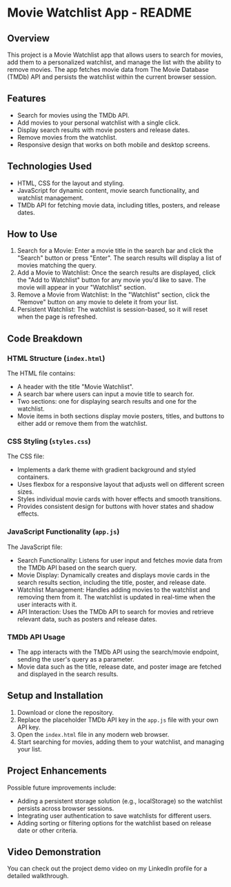 # Movie Watchlist App - README

## Overview
This project is a Movie Watchlist app that allows users to search for movies, add them to a personalized watchlist, and manage the list with the ability to remove movies. The app fetches movie data from The Movie Database (TMDb) API and persists the watchlist within the current browser session.

## Features
- Search for movies using the TMDb API.
- Add movies to your personal watchlist with a single click.
- Display search results with movie posters and release dates.
- Remove movies from the watchlist.
- Responsive design that works on both mobile and desktop screens.

## Technologies Used
- HTML, CSS for the layout and styling.
- JavaScript for dynamic content, movie search functionality, and watchlist management.
- TMDb API for fetching movie data, including titles, posters, and release dates.

## How to Use
1. Search for a Movie: Enter a movie title in the search bar and click the "Search" button or press "Enter". The search results will display a list of movies matching the query.
2. Add a Movie to Watchlist: Once the search results are displayed, click the "Add to Watchlist" button for any movie you'd like to save. The movie will appear in your "Watchlist" section.
3. Remove a Movie from Watchlist: In the "Watchlist" section, click the "Remove" button on any movie to delete it from your list.
4. Persistent Watchlist: The watchlist is session-based, so it will reset when the page is refreshed. 

## Code Breakdown

### HTML Structure (`index.html`)
The HTML file contains:
- A header with the title "Movie Watchlist".
- A search bar where users can input a movie title to search for.
- Two sections: one for displaying search results and one for the watchlist.
- Movie items in both sections display movie posters, titles, and buttons to either add or remove them from the watchlist.

### CSS Styling (`styles.css`)
The CSS file:
- Implements a dark theme with gradient background and styled containers.
- Uses flexbox for a responsive layout that adjusts well on different screen sizes.
- Styles individual movie cards with hover effects and smooth transitions.
- Provides consistent design for buttons with hover states and shadow effects.

### JavaScript Functionality (`app.js`)
The JavaScript file:
- Search Functionality: Listens for user input and fetches movie data from the TMDb API based on the search query.
- Movie Display: Dynamically creates and displays movie cards in the search results section, including the title, poster, and release date.
- Watchlist Management: Handles adding movies to the watchlist and removing them from it. The watchlist is updated in real-time when the user interacts with it.
- API Interaction: Uses the TMDb API to search for movies and retrieve relevant data, such as posters and release dates.

### TMDb API Usage
- The app interacts with the TMDb API using the search/movie endpoint, sending the user's query as a parameter.
- Movie data such as the title, release date, and poster image are fetched and displayed in the search results.

## Setup and Installation
1. Download or clone the repository.
2. Replace the placeholder TMDb API key in the `app.js` file with your own API key.
3. Open the `index.html` file in any modern web browser.
4. Start searching for movies, adding them to your watchlist, and managing your list.

## Project Enhancements
Possible future improvements include:
- Adding a persistent storage solution (e.g., localStorage) so the watchlist persists across browser sessions.
- Integrating user authentication to save watchlists for different users.
- Adding sorting or filtering options for the watchlist based on release date or other criteria.

## Video Demonstration
You can check out the project demo video on my LinkedIn profile for a detailed walkthrough.